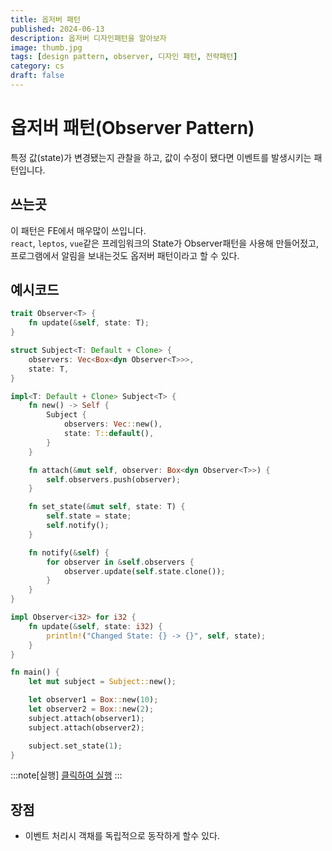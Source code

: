 ```yaml
---
title: 옵저버 패턴
published: 2024-06-13
description: 옵저버 디자인패턴을 알아보자
image: thumb.jpg
tags: [design pattern, observer, 디자인 패턴, 전략패턴]
category: cs
draft: false
---
```

# 옵저버 패턴(Observer Pattern)
특정 값(state)가 변경됐는지 관찰을 하고, 값이 수정이 됐다면 이벤트를 발생시키는 패턴입니다.

## 쓰는곳
이 패턴은 FE에서 매우많이 쓰입니다.<br/>
`react`, `leptos`, `vue`같은 프레임워크의 State가 Observer패턴을 사용해 만들어젔고,<br/>
프로그램에서 알림을 보내는것도 옵저버 패턴이라고 할 수 있다.


## 예시코드
```rs
trait Observer<T> {
    fn update(&self, state: T);
}

struct Subject<T: Default + Clone> {
    observers: Vec<Box<dyn Observer<T>>>,
    state: T,
}

impl<T: Default + Clone> Subject<T> {
    fn new() -> Self {
        Subject {
            observers: Vec::new(),
            state: T::default(),
        }
    }

    fn attach(&mut self, observer: Box<dyn Observer<T>>) {
        self.observers.push(observer);
    }

    fn set_state(&mut self, state: T) {
        self.state = state;
        self.notify();
    }

    fn notify(&self) {
        for observer in &self.observers {
            observer.update(self.state.clone());
        }
    }
}

impl Observer<i32> for i32 {
    fn update(&self, state: i32) {
        println!("Changed State: {} -> {}", self, state);
    }
}

fn main() {
    let mut subject = Subject::new();

    let observer1 = Box::new(10);
    let observer2 = Box::new(2);
    subject.attach(observer1);
    subject.attach(observer2);

    subject.set_state(1);
}
```
:::note[실행]
[클릭하여 실행](https://play.rust-lang.org/?version=stable&mode=debug&edition=2021&gist=c724807ec5742cdc94c6e4d0057c4140)
:::

## 장점
- 이벤트 처리시 객채를 독립적으로 동작하게 할수 있다.